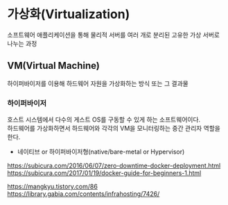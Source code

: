 # 가상화(Virtualization)
소프트웨어 애플리케이션을 통해 물리적 서버를 여러 개로 분리된 고유한 가상 서버로 나누는 과정

## VM(Virtual Machine)
하이퍼바이저를 이용해 하드웨어 자원을 가상화하는 방식 또는 그 결과물

### 하이퍼바이저
호스트 시스템에서 다수의 게스트 OS를 구동할 수 있게 하는 소프트웨어이다.   
하드웨어를 가상화하면서 하드웨어와 각각의 VM을 모니터링하는 중간 관리자 역할을 한다.
- 네이티브 or 하이퍼바이저형(native/bare-metal or Hypervisor)

https://subicura.com/2016/06/07/zero-downtime-docker-deployment.html
https://subicura.com/2017/01/19/docker-guide-for-beginners-1.html

https://mangkyu.tistory.com/86
https://library.gabia.com/contents/infrahosting/7426/